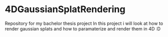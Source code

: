 # 4DGaussianSplatRendering
Repository for my bachelor thesis project
In this project i will look at how to render gaussian splats and how to paramaterize and render them in 4D :D
